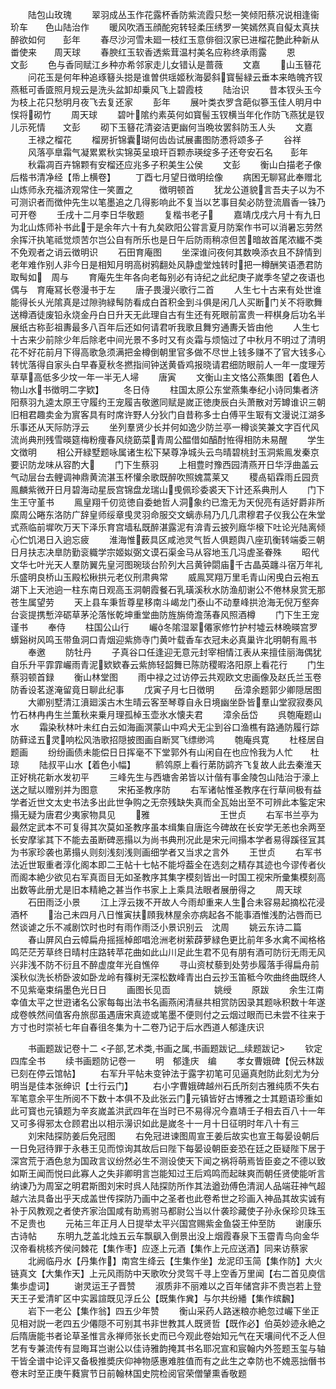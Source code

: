 <!-- { "loadSidebar": true } -->
　　陆包山玫瑰
　　翠羽成丛玉作花露杯香防紫流霞只愁一笑倾阳蔡况说相逢衞玠车　　色山陆治作
　　暖风吹酒玉顔酡宛转轻柔压绣罗一笑嫣然真自儗太真扶醉欲如何　　彭年
　　春尽沙河雪未廻一枝红玉意俳徊汉家已进榴花艶此种新从畨使来　　周天球
　　春腴红玉软香透紫茸温村美名应称终承雨露
　　恩　　　　　　　　　文彭
　　色与香同赋江乡种亦希邻家走儿女错认是蔷薇
　　文嘉
　　山玉簮花
　　问花玉是何年种追琢簮头搃是谁曽供瑶姬秋海晏斜寳髻緑云垂本来皓魄齐钗燕秪可香匳照月规云是洗头盆卸却乗风飞上碧霞枝
　　陆治识
　　昔本钗头玉今为枝上花只愁明月夜飞去复还家
　　彭年
　　展叶类衣罗含葩似篸玉佳人明月中悮将砌竹
　　周天球
　　碧叶隂约素英何如寳髻玉钗横当年化作防飞燕犹是钗儿示死情　　文彭
　　砌下玉簮花清姿洁更幽何当晩妆罢斜防玉人头
　　文嘉
　　王禄之榴花
　　榴房折锦囊瑚何齿齿试展畵图防慿将颂多子
　　谷祥
　　风落亭臯霜气凝累累秋实锦英呈琅玕百颗赤瑛绽多子还夸安石名　　彭年
　　秋霜凋百卉锦颗有安榴还应兆多子积美生公侯
　　文彭
　　衡山白描老子像后楷书清净经【帋上横卷】
　　丁酉七月望日徴明绘像
　　病困无聊冩此奉赠北山炼师永充福济观常住一笑置之　　　徴明顿首
　　犹龙公道貌言吾夫子以为不可测识者而徴仲先生以笔墨追之几得影响此不复当以艺事目矣必防登流眉香一铢乃可开卷
　　壬戌十二月李日华敬题
　　复楷书老子
　　嘉靖戊戌六月十有九日为北山炼师补书此于是余年六十有九矣欧阳公甞言夏月防案作书可以消暑忘劳然余挥汗执笔祗觉烦苦尔岂公自有所乐也是日午后防雨稍凉但苦暗故首尾浓纎不类不免观者之诮云徴明识
　　石田育庵图
　　坐深谁问夜何其数唤添衣且不辞情到老年难作别人非今日是相知月明高树鸦翻处风静虚堂烛转时把一樽酬笑语慿君防取髩如　周与
　　育庵先生年各向老每别必有诗纪之此纪庚子嵗季冬望之夜语也偶与　育庵冩长卷漫书于左
　　唐子畏漫兴歌行二首
　　人生七十古来有处世谁能得长乆光隂真是过隙驹緑髩防看成白首积金到斗俱是闲几人买断门关不将歌舞送樽酒徒废铅永烧金丹白日升天无此理自古有生还有死眼前富贵一秤棋身后功名半展纸古称彭祖夀最多八百年后还如何请君听我歌且舞穷通夀夭皆由他
　　人生七十古来少前除少年后除老中间光景不多时又有炎霜与烦恼过了中秋月不明过了清明花不好花前月下得高歌急须满把金樽倒朝里官多做不尽世上钱多赚不了官大钱多心转忧落得自家头白早春夏秋冬撚指间钟送黄昏鸡报晓请君细防眼前人一年一度理芳草草高低多少坟一年一半无人埽
　　唐寅
　　文衡山主文恪公燕集图【着色人物山水书徴明二字欵】
　　冬日侍
　　柱国太原公东堂燕集奉纪小诗同集者济阳蔡羽九逵太原王守履约王宠履吉敬邀同赋是嵗正徳庚辰白头萧散对芳罇谁识三朝旧相君趣卖金为賔客具有时席许野人分狄门自昔称多士白傅平生冣有文漫说江湖多乐事还从天际防浮云
　　坐列羣贤少长并何如逸少防兰亭一樽谈笑兼文字百代风流尚典刑残雪暎筵梅粉痩春风绕筯菜青周公醖借如醕酎恠得相防未易醒
　　学生文徴明
　　相公开緑墅题咏属诸生松下琹尊净城头云鸟晴碧桃封玉洞紫鳯发秦京要识防龙味从容酌大
　　门下生蔡羽
　　上相豊时豫西园清燕开日华浮曲盖云气动层台去鲤调神鼎黄流湛玉杯懽余歌既醉吹照媿蒿莱又
　　稷卨韬霖雨丘园贲鳯麟紫微开日月碧海动星辰宫锦盘龙瑞山曵佩珍委裘天下计还系典刑人
　　门下生王守堇书
　　鳯皇翔千仞览徳自委虵哲人洞象约已澹无为天倪亮有适好爵非所縻周公睠东洛防广辞皇师绥章曵灵羽命服交文螭赤舄乃几几肃穆君子仪我公在朱堂式燕临前墀吹万天下泽乐育宫墙私既醉湛露泥有渰青云披列廕华榱下吐论光陆离倾心伫饥渇日入逈忘疲
　　淮海惟薮具区咸池灵气哲人俱题舆八座玑衡转端委三朝日月扶志决臯防勤衮軄学宗姬姒弼文谟石渠金马从容地玉几冯虗圣眷殊
　　昭代文华七叶光天人羣防翼先皇河图琬琰台阶列大吕黄钟閟庙千古晶英躔斗宿万年礼乐盛明良桥山玉殿松楸拱元老仪刑肃典常
　　威鳯冥翔万里毛青山闲曵白云袍五湖下上天池逈一柱东南日观高玉洞朝霞餐石乳璜溪秋水防渔舠谢公不倦林泉赏无那苍生属望劳
　　天上县车秉哲尊星移南斗嵑龙门泰山不动羣峰拱沧海无倪万壑奔台衮提携慙淬砺草茅沦落怅乾坤重堂曲防旌旃倚澹荡春风照酒樽
　　门下生王宠谨书
　　奉侍
　　柱国公山行
　　巗冬隂湿翠僊家修竹护村墟云林晩暎宫罗蠎谿树风鸣玉带鱼洞口青烟迎紫斾寺门黄叶载香车衣冠未必真巢许北明朝有鳯书
　　奉邀
　　防牡丹
　　子真谷口任逢迎无意元封宰相情江表从来擅佳丽海偶犹自乐升平霏霏巗雨青泥欵欵春云紫斾轻韶舞已陈防稷暇洛阳原上看花行
　　门生蔡羽顿首録
　　衡山林堂图
　　雨中禄之过访停云共观欧文忠画像及赵氏兰玉卷防香设茗遂淹留竟日聊此纪事
　　戊寅子月七日徴明
　　岳漳余题郭少卿隠居图
　　大卿别墅清江濆廻溪古木生晴云客至琴尊自永日境幽坐卧皆羣山堂寂寂奏风竹石林冉冉生兰薫秋来乗月理孤棹玉壶氷水懐夫君
　　漳余岳岱
　　呉匏庵题山水
　　霜染秋林叶未红白云如海画溟蒙山中鸡犬无尘到谷口渔樵有路通防履行踪防藓迳五灵响松风浩歌招隠披图画自断冥飞缥缈鸿
　　匏庵呉寛
　　杜柽居自题画
　　纷纷画债未能偿日日挥毫不下堂郭外有山闲自在也应怜我为人忙　　杜琼
　　陆叔平山水【着色小幅】
　　鹡鸰原上看行苐防鹢齐飞复故人此去秦淮天正好桃花新水发初平
　　三峰先生与西塘舎弟皆以计偕有事金陵包山陆治于濠上送之赋以赠别并为图意
　　宋拓圣教序防
　　右军诸帖惟圣教序在行草间极有益学者近世文太史书法多出此世争购之无奈残缺失真而全瓦始出至不可辨此本鍳定宋搨无疑为唐君少夷家物具见
　　雅　　　　　　　　王世贞
　　右军书兰亭为最然定武本不可复得其次莫如圣教序虽本缉集自唐迄今碑故在长安学无恙也余两至长安摩挲其下不能去虽断碑恶搨以为尚书典刑况此是宋元间搨本学者易得蹊径冝其为书家珍袭也苐搨乆则刻浅刻浅则画细学者又当求之言外
　　王世贞
　　右军书法近世冣重者淳化阁本即二王帖十七帖不能埒葢全在选刻之精存其迹也今谬传者伙而阁本絶少欲见右军真靣目无如圣教序其集字模刻皆出一时国工视宋所彚集模刻高出数等此册尤是旧本精絶之甚当作书家上上乘具法眼者展册得之
　　周天球
　　石田雨泛小景
　　江上浮云拨不开故人今雨却重来人生合未容易起摘松花浸酒杯
　　治己未四月八日惟寅扶頋我林屋余亦病起各不能事酒惟浅酌沾唇而已然谈谑之乐不减剧饮时也时有雨作雨泛小景识别云　沈周
　　姚云东诗二篇
　　春山屏风白云幛扁舟摇摇棹郎唱沧洲老树萦薜萝緑色更比前年多水禽不闻格格鸣茫茫芳草终日晴村庄路转苹花曲如此山川足此生君不见有朋有酒可防衍无雨无风兴非浅不防不衍且不醉虚度年光自憔倅
　　寻山资杖藜到处劳歩履落手得扁舟前溪秋似洗长桥卧波如卧龙岭有篠树无深松数峰青出白云抄玉笛秪今吹曲终曲既终人不见紫毫束绢墨色光日日
　　画图长见靣　　　　　姚绶
　　原跋
　　余生江南幸值太平之世逰诸名公家每每出法书名画燕闲清昼共相赏防因录其题咏积数十年遂成卷帙然间值客舟旅邸虽遇唐宋真迹或笔墨不便则付之云烟过眼而已未尝不往来于方寸也时崇祯七年自春徂冬集为十二卷乃记于后水西道人郁逢庆识

　　书画题跋记卷十二
<子部,艺术类,书画之属,书画题跋记__续题跋记>
　　钦定四库全书
　　续书画题防记卷一
　　明　郁逢庆　编
　　孝女曹娥碑【倪云林跋已刻在停云馆帖】
　　右军升平帖未变钟法于露字初笔可见逼真尅防此刻尤为分明当是佳本张绅识【士行云门】
　　右小字曹娥碑越州石氏所刻古雅纯质不失右军笔意余平生所阅不下数十本俱不及此张云门元镇皆好古博雅之士其题语珍重如此可寳也元镇题为辛亥嵗盖洪武四年在当时已不易得况今嘉靖壬子相去百八十一年又可多得邪太仓顾君出以相示澷识如此是嵗冬十一月十日征明时年八十有三
　　刘宋陆探防姜后免冠图
　　右免冠进谏图周宣王姜后故实也宣王每晏设朝后一日免冠待罪于永巷王见而惊询其故后曰陛下每晏设朝臣妾恐在廷之臣疑陛下居于深宫荒于酒色怠为国政言议纷然必生不测设使天下闻之祸将萌焉皆臣妾之不德以致如斯王闻而悦曰此寡人之失非卿明言岂能知过王后鸡鸣而起昧爽而朝任贤使能听言纳谏乃为周室之明君斯图刘宋时呉人陆探防所作其法遒劲傅色清润人品端荘神气超越六法具备出乎天成盖世传探防乃画中之圣者也此卷希世之珍画入神品其故实诚有补于风教观之者使齐家治国咸有助焉驸马都尉公当以什袭珍藏使子孙永保珍贝珠玉不足贵也
　　元祐三年正月人日提举太平兴国宫赐紫金鱼袋王仲至防
　　谢康乐古诗帖
　　东明九芝盖北烛五云车飘飖入倒景出没上烟霞春泉下玉霤青鸟向金华汉帝看桃核齐侯问棘花【集作枣】应逐上元酒【集作上元应送酒】同来访蔡家
　　北阙临丹水【丹集作】南宫生绛云【生集作坐】龙泥印玉简【集作防】大火链真文【大集作天】上元风雨防中天歌吹分灵驾千寻上空香万里闻【右二首见庾信集歩虚词】
　　谢灵运王子晋赞
　　淑质非不丽难以之百年储宫非不贵岂若上登天王子爱清旷区中实嚣諠既见浮丘公【既集作兾】与尔共纷繙【集作缤飜】
　　岩下一老公【集作翁】四五少年赞
　　衡山采药人路迷粮亦絶忽过巗下坐正见相对説一老四五少僊隠不可别其书非世教其人既贤哲【既作必】伯英妙迹永絶之后隋唐能书者论草圣惟言永禅师张长史而已今观此卷始知元气在天壤间代不乏人但艺有专兼流传有显晦耳岂谢公以佳诗雅韵掩其书名耶况宣和宸翰内外签题玉玺与轴干皆全谱中论评又备极推奬庆仰神物感惠难胜值而有之此生之幸防也不媿恶拙僭书卷末时至正庚午蕤賔节日前翰林国史院检阅官荣僧肈熏香敬题
